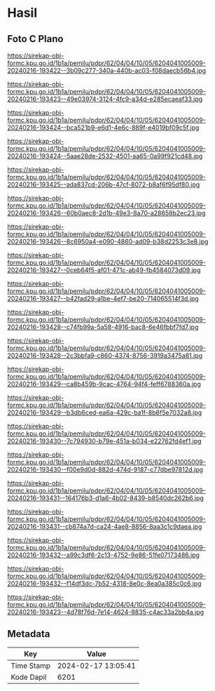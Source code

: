 # Hasil

## Foto C Plano

https://sirekap-obj-formc.kpu.go.id/1b1a/pemilu/pdpr/62/04/04/10/05/6204041005009-20240216-193422--3b09c277-340a-440b-ac03-f08daecb56b4.jpg

https://sirekap-obj-formc.kpu.go.id/1b1a/pemilu/pdpr/62/04/04/10/05/6204041005009-20240216-193423--49e03974-3124-4fc9-a34d-e285ecaeaf33.jpg

https://sirekap-obj-formc.kpu.go.id/1b1a/pemilu/pdpr/62/04/04/10/05/6204041005009-20240216-193424--bca521b9-e6d1-4e6c-889f-e4019bf09c5f.jpg

https://sirekap-obj-formc.kpu.go.id/1b1a/pemilu/pdpr/62/04/04/10/05/6204041005009-20240216-193424--5aae28de-2532-4501-aa65-0a99f921cd48.jpg

https://sirekap-obj-formc.kpu.go.id/1b1a/pemilu/pdpr/62/04/04/10/05/6204041005009-20240216-193425--ada837cd-206b-47cf-8072-b8af6f95df80.jpg

https://sirekap-obj-formc.kpu.go.id/1b1a/pemilu/pdpr/62/04/04/10/05/6204041005009-20240216-193426--60b0aec8-2d1b-49e3-8a70-a28658b2ec23.jpg

https://sirekap-obj-formc.kpu.go.id/1b1a/pemilu/pdpr/62/04/04/10/05/6204041005009-20240216-193426--8c6950a4-e090-4860-ad09-b38d2253c3e8.jpg

https://sirekap-obj-formc.kpu.go.id/1b1a/pemilu/pdpr/62/04/04/10/05/6204041005009-20240216-193427--0ceb64f5-af01-471c-ab49-fb4584073d09.jpg

https://sirekap-obj-formc.kpu.go.id/1b1a/pemilu/pdpr/62/04/04/10/05/6204041005009-20240216-193427--b42fad29-a1be-4ef7-be20-714065514f3d.jpg

https://sirekap-obj-formc.kpu.go.id/1b1a/pemilu/pdpr/62/04/04/10/05/6204041005009-20240216-193428--c74fb99a-5a58-4916-bac8-6e46fbbf7fd7.jpg

https://sirekap-obj-formc.kpu.go.id/1b1a/pemilu/pdpr/62/04/04/10/05/6204041005009-20240216-193428--2c3bbfa9-c860-4374-8756-3919a3475a81.jpg

https://sirekap-obj-formc.kpu.go.id/1b1a/pemilu/pdpr/62/04/04/10/05/6204041005009-20240216-193429--ca8b459b-9cac-4764-94f4-feff6788360a.jpg

https://sirekap-obj-formc.kpu.go.id/1b1a/pemilu/pdpr/62/04/04/10/05/6204041005009-20240216-193429--b3db6ced-ea6a-429c-ba1f-8b6f5e7032a8.jpg

https://sirekap-obj-formc.kpu.go.id/1b1a/pemilu/pdpr/62/04/04/10/05/6204041005009-20240216-193430--7c794930-b79e-451a-b034-e22762fd4ef1.jpg

https://sirekap-obj-formc.kpu.go.id/1b1a/pemilu/pdpr/62/04/04/10/05/6204041005009-20240216-193430--f00e9d0d-882d-474d-9187-c77dbe97812d.jpg

https://sirekap-obj-formc.kpu.go.id/1b1a/pemilu/pdpr/62/04/04/10/05/6204041005009-20240216-193431--164176b3-d1a6-4b02-8439-b8540dc262b6.jpg

https://sirekap-obj-formc.kpu.go.id/1b1a/pemilu/pdpr/62/04/04/10/05/6204041005009-20240216-193431--cb874a7d-ca24-4ae8-8856-8aa3c1c9daea.jpg

https://sirekap-obj-formc.kpu.go.id/1b1a/pemilu/pdpr/62/04/04/10/05/6204041005009-20240216-193432--a99c3df6-2c13-4752-9e86-51fe07173486.jpg

https://sirekap-obj-formc.kpu.go.id/1b1a/pemilu/pdpr/62/04/04/10/05/6204041005009-20240216-193432--f14df3dc-7b52-4318-8e0c-8ea0a385c0c6.jpg

https://sirekap-obj-formc.kpu.go.id/1b1a/pemilu/pdpr/62/04/04/10/05/6204041005009-20240216-193423--4d78f76d-7e14-4624-8835-c4ac33a2bb4a.jpg


## Metadata

| Key        | Value               |
| ---------- | ------------------- |
| Time Stamp | 2024-02-17 13:05:41 |
| Kode Dapil | 6201                |



